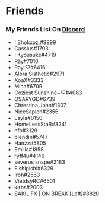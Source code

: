 # Friends

### My Friends List On [Discord](https://discord.com)

* ! Shokxoz.#9999
* Cassius#1793
* ! Kyousuke#4719
* Rày#7010
* Ray ♡#6416
* Alora Sisthetic#2971
* XoaX#3333
* Miha#6709
* Coziest Sunshine\~♡#4083
* OSARYGD#6739
* Chrestina John#1307
* NiceSapien#2356
* Layla#0150
* HomeLessStaR#3241
* nfo#3129
* blendin#5747
* Hanzz#5805
* Emilia#1858
* ryff4u#4146
* severus snape#2183
* Fishipishi#6329
* Iroh#2563
* VietdsyRC#6501
* kirbs#2003
* SAKIL FX | ON BREAK \[Left]#8820

